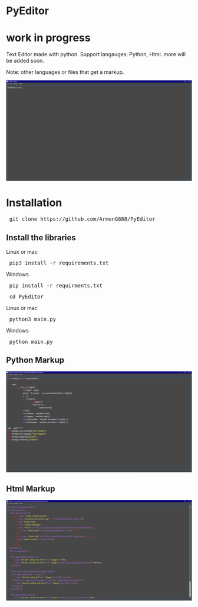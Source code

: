 # PyEditor

<h1> work in progress </h1>
Text Editor made with python. Support langauges: Python, Html. more will be added soon.

Note: other languages or files that get a markup.

![Image of the app when its not python file](https://raw.githubusercontent.com/ArmenG888/PyEditor/main/Screenshots/PyEditor_Normal_file.PNG)

<h1> Installation </h1>

<pre> git clone https://github.com/ArmenG888/PyEditor </pre>

<h2> Install the libraries </h2>
Linux or mac
<pre> pip3 install -r requirements.txt  </pre>
Windows
<pre> pip install -r requirments.txt </pre>
<pre> cd PyEditor </pre>
Linux or mac
<pre> python3 main.py </pre>
Windows
<pre> python main.py </pre>

<h2> Python Markup </h2>

![Image of the app](https://raw.githubusercontent.com/ArmenG888/PyEditor/main/Screenshots/PyEditor_python.PNG)

<h2> Html Markup </h2>

![Image of the app](https://raw.githubusercontent.com/ArmenG888/PyEditor/main/Screenshots/PyEditor_html.PNG)
